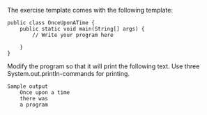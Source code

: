 The exercise template comes with the following template:

    public class OnceUponATime {
        public static void main(String[] args) {
            // Write your program here

        }
    }

Modify the program so that it will print the following text. Use three System.out.println-commands for printing.

    Sample output
        Once upon a time
        there was
        a program